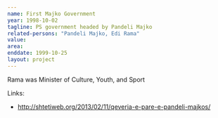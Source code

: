 ```yaml
---
name: First Majko Government
year: 1998-10-02
tagline: PS government headed by Pandeli Majko
related-persons: "Pandeli Majko, Edi Rama"
value:
area:
enddate: 1999-10-25
layout: project
---
```

Rama was Minister of Culture, Youth, and Sport

Links:
* <http://shtetiweb.org/2013/02/11/qeveria-e-pare-e-pandeli-majkos/>
